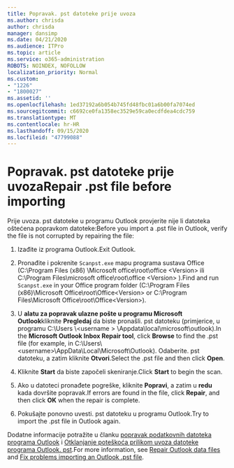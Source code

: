 ```yaml
---
title: Popravak. pst datoteke prije uvoza
ms.author: chrisda
author: chrisda
manager: dansimp
ms.date: 04/21/2020
ms.audience: ITPro
ms.topic: article
ms.service: o365-administration
ROBOTS: NOINDEX, NOFOLLOW
localization_priority: Normal
ms.custom:
- "1226"
- "1800027"
ms.assetid: ''
ms.openlocfilehash: 1ed37192a6b054b745fd48fbc01a6b00fa7074ed
ms.sourcegitcommit: c6692ce0fa1358ec3529e59ca0ecdfdea4cdc759
ms.translationtype: MT
ms.contentlocale: hr-HR
ms.lasthandoff: 09/15/2020
ms.locfileid: "47799088"
---
```

# <a name="repair-pst-file-before-importing"></a><span data-ttu-id="f8f31-102">Popravak. pst datoteke prije uvoza</span><span class="sxs-lookup"><span data-stu-id="f8f31-102">Repair .pst file before importing</span></span>

<span data-ttu-id="f8f31-103">Prije uvoza. pst datoteke u programu Outlook provjerite nije li datoteka oštećena popravkom datoteke:</span><span class="sxs-lookup"><span data-stu-id="f8f31-103">Before you import a .pst file in Outlook, verify the file is not corrupted by repairing the file:</span></span>

1. <span data-ttu-id="f8f31-104">Izađite iz programa Outlook.</span><span class="sxs-lookup"><span data-stu-id="f8f31-104">Exit Outlook.</span></span>

2. <span data-ttu-id="f8f31-105">Pronađite i pokrenite `Scanpst.exe` mapu programa sustava Office (C:\Program Files (x86) \Microsoft office\root\office \<Version\> ili C:\Program Files\microsoft office\root\office \<Version\> ).</span><span class="sxs-lookup"><span data-stu-id="f8f31-105">Find and run `Scanpst.exe` in your Office program folder (C:\Program Files (x86)\Microsoft Office\root\Office\<Version\> or C:\Program Files\Microsoft Office\root\Office\<Version\>).</span></span>

3. <span data-ttu-id="f8f31-106">U **alatu za popravak ulazne pošte u programu Microsoft Outlook**kliknite **Pregledaj** da biste pronašli. pst datoteku (primjerice, u programu C:\Users \\<username \> \Appdata\local\microsoft\outlook).</span><span class="sxs-lookup"><span data-stu-id="f8f31-106">In the **Microsoft Outlook Inbox Repair tool**, click **Browse** to find the .pst file (for example, in C:\Users\\<username\>\AppData\Local\Microsoft\Outlook).</span></span> <span data-ttu-id="f8f31-107">Odaberite. pst datoteku, a zatim kliknite **Otvori**.</span><span class="sxs-lookup"><span data-stu-id="f8f31-107">Select the .pst file and then click **Open**.</span></span>

4. <span data-ttu-id="f8f31-108">Kliknite **Start** da biste započeli skeniranje.</span><span class="sxs-lookup"><span data-stu-id="f8f31-108">Click **Start** to begin the scan.</span></span>

5. <span data-ttu-id="f8f31-109">Ako u datoteci pronađete pogreške, kliknite **Popravi**, a zatim u **redu** kada dovršite popravak.</span><span class="sxs-lookup"><span data-stu-id="f8f31-109">If errors are found in the file, click **Repair**, and then click **OK** when the repair is complete.</span></span>

6. <span data-ttu-id="f8f31-110">Pokušajte ponovno uvesti. pst datoteku u programu Outlook.</span><span class="sxs-lookup"><span data-stu-id="f8f31-110">Try to import the .pst file in Outlook again.</span></span>

<span data-ttu-id="f8f31-111">Dodatne informacije potražite u članku [popravak podatkovnih datoteka programa Outlook](https://support.office.com/article/25663bc3-11ec-4412-86c4-60458afc5253) i [Otklanjanje poteškoća prilikom uvoza datoteke programa Outlook. pst](https://support.office.com/article/2d2e50dc-5c36-4ab2-ab50-f1be733b3d6e).</span><span class="sxs-lookup"><span data-stu-id="f8f31-111">For more information, see [Repair Outlook data files](https://support.office.com/article/25663bc3-11ec-4412-86c4-60458afc5253) and [Fix problems importing an Outlook .pst file](https://support.office.com/article/2d2e50dc-5c36-4ab2-ab50-f1be733b3d6e).</span></span>
